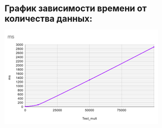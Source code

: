 # График зависимости времени от количества данных:
![Сделано при помощи диаграммы в Excel](https://github.com/annnalize/pr2/blob/master/img.png)

